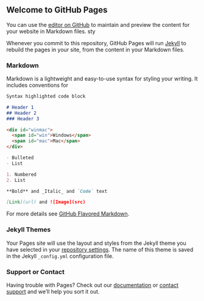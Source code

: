 <style>
  
  #winmac {
  display: flex;
  justify-content: space-around;
}

#winmac > span {
  border: 0;
  padding: 5rem;
  margin: 0;
  
  font-size: 40px;
  width: 300px;
  height: 50px;
  
  text-align: center;
}

#win, #mac {
  color: white;
}

#win {
  background-color: hsl(120, 60%, 40%);
  
}
#mac {
  background-color: hsl(29, 60%, 50%);
  
}

  
</style>


## Welcome to GitHub Pages

You can use the [editor on GitHub](https://github.com/programmingrooms/githubpage/edit/gh-pages/index.md) to maintain and preview the content for your website in Markdown files.
sty


Whenever you commit to this repository, GitHub Pages will run [Jekyll](https://jekyllrb.com/) to rebuild the pages in your site, from the content in your Markdown files.

### Markdown

Markdown is a lightweight and easy-to-use syntax for styling your writing. It includes conventions for

```markdown
Syntax highlighted code block

# Header 1
## Header 2
### Header 3

<div id="winmac">
  <span id="win">Windows</span>
  <span id="mac">Mac</span>
</div>

- Bulleted
- List

1. Numbered
2. List

**Bold** and _Italic_ and `Code` text

[Link](url) and ![Image](src)
```

For more details see [GitHub Flavored Markdown](https://guides.github.com/features/mastering-markdown/).

### Jekyll Themes

Your Pages site will use the layout and styles from the Jekyll theme you have selected in your [repository settings](https://github.com/programmingrooms/githubpage/settings/pages). The name of this theme is saved in the Jekyll `_config.yml` configuration file.

### Support or Contact

Having trouble with Pages? Check out our [documentation](https://docs.github.com/categories/github-pages-basics/) or [contact support](https://support.github.com/contact) and we’ll help you sort it out.
